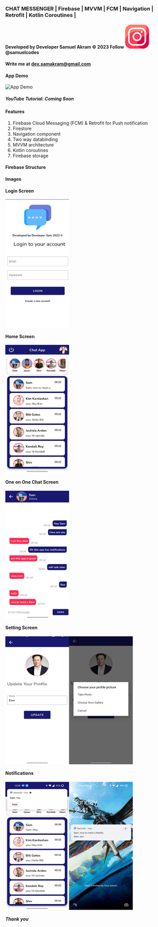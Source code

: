 ###    CHAT MESSENGER | Firebase | MVVM | FCM | Navigation | Retrofit | Kotlin Coroutines | 
####   Developed by Developer Samuel Akram © 2023 Follow <img src="./images/instagram.png" alt="Instagram Logo" width="75" height="75"> @samuelcodes
####   Write me at dev.samakram@gmail.com 



#### App Demo

![App Demo](./images/DEMO.gif)



##### YouTube Tutorial: Coming Soon

#### Features 
1. Firebase Cloud Messaging (FCM) & Retrofit for Push notification
2. Firestore 
3. Navigation component 
4. Two way databinding
5. MVVM architecture 
6. Kotlin coroutines 
7. Firebase storage




#### Firebase Structure

#### Images 

#### Login Screen 

<div style="display: flex; flex-direction: row;">
  <img src="images/1.jpg" style="width: 200px; height: 400px;">
</div>


#### Home Screen 

<div style="display: flex; flex-direction: row;">
  <img src="images/2.jpg" style="width: 200px; height: 400px;">
</div>


#### One on One Chat Screen 

<div style="display: flex; flex-direction: row;">
  <img src="images/3.jpg" style="width: 200px; height: 400px;">
</div>


#### Setting Screen

<div style="display: flex; flex-direction: row;">
  <img src="images/6.jpg" style="width: 200px; height: 400px;">
  <img src="images/7.jpg" style="width: 200px; height: 400px;">

</div>


#### Notifications 

<div style="display: flex; flex-direction: row;">
  <img src="images/4.jpg" style="width: 200px; height: 400px;">
  <img src="images/5.jpg" style="width: 200px; height: 400px;">
</div>



##### Thank you

